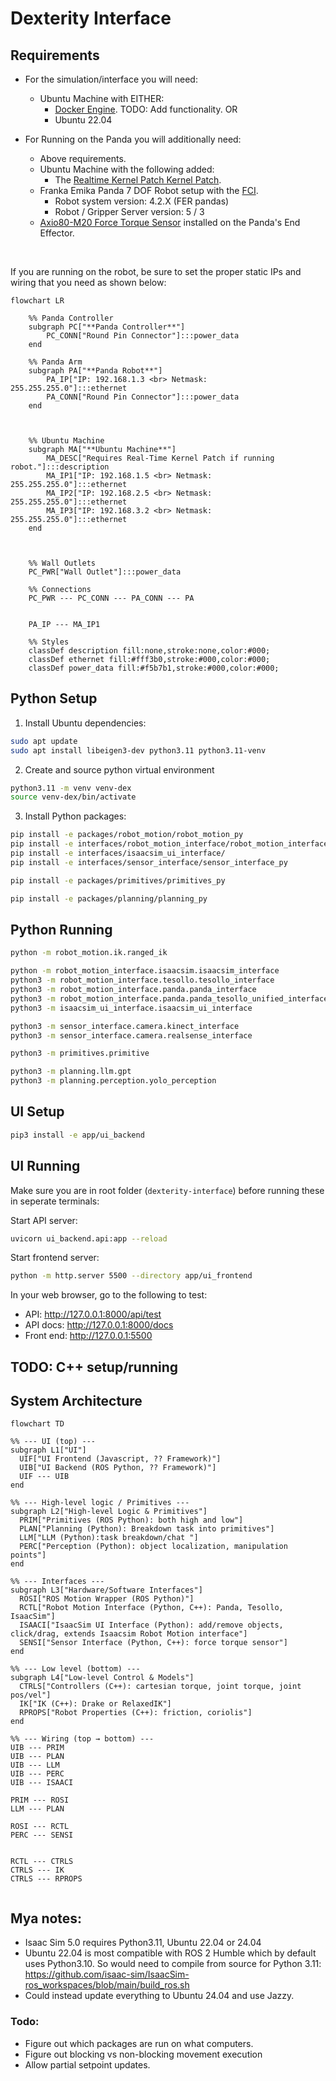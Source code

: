 # Dexterity Interface

## Requirements

* For the simulation/interface you will need:
    * Ubuntu Machine  with EITHER:
        * [Docker Engine](https://docs.docker.com/engine/install/). TODO: Add functionality.
        OR
        * Ubuntu 22.04

* For Running on the Panda you will additionally need:
    * Above requirements.
    * Ubuntu Machine with the following added:
        * The [Realtime Kernel Patch Kernel Patch](https://frankaemika.github.io/docs/installation_linux.html#setting-up-the-real-time-kernel).
    * Franka Emika Panda 7 DOF Robot setup with the [FCI](https://frankaemika.github.io/docs/getting_started.html).
        * Robot system version: 4.2.X (FER pandas)
        * Robot / Gripper Server version: 5 / 3
    * [Axio80-M20 Force Torque Sensor](https://www.ati-ia.com/products/ft/ft_models.aspx?id=Axia80-M20) installed on the Panda's End Effector.



<br>

If you are running on the robot, be sure to set the proper static IPs and wiring that you need as shown below:

```mermaid
flowchart LR

    %% Panda Controller
    subgraph PC["**Panda Controller**"]
        PC_CONN["Round Pin Connector"]:::power_data
    end

    %% Panda Arm
    subgraph PA["**Panda Robot**"]
        PA_IP["IP: 192.168.1.3 <br> Netmask: 255.255.255.0"]:::ethernet
        PA_CONN["Round Pin Connector"]:::power_data
    end



    %% Ubuntu Machine
    subgraph MA["**Ubuntu Machine**"]
        MA_DESC["Requires Real-Time Kernel Patch if running robot."]:::description
        MA_IP1["IP: 192.168.1.5 <br> Netmask: 255.255.255.0"]:::ethernet
        MA_IP2["IP: 192.168.2.5 <br> Netmask: 255.255.255.0"]:::ethernet
        MA_IP3["IP: 192.168.3.2 <br> Netmask: 255.255.255.0"]:::ethernet
    end



    %% Wall Outlets
    PC_PWR["Wall Outlet"]:::power_data

    %% Connections
    PC_PWR --- PC_CONN --- PA_CONN --- PA
    

    PA_IP --- MA_IP1

    %% Styles
    classDef description fill:none,stroke:none,color:#000;
    classDef ethernet fill:#fff3b0,stroke:#000,color:#000;
    classDef power_data fill:#f5b7b1,stroke:#000,color:#000;
```


## Python Setup
1. Install Ubuntu dependencies:
```bash
sudo apt update
sudo apt install libeigen3-dev python3.11 python3.11-venv
```

2. Create and source python virtual environment
```bash
python3.11 -m venv venv-dex
source venv-dex/bin/activate
```

3. Install Python packages:
```bash
pip install -e packages/robot_motion/robot_motion_py
pip install -e interfaces/robot_motion_interface/robot_motion_interface_py
pip install -e interfaces/isaacsim_ui_interface/
pip install -e interfaces/sensor_interface/sensor_interface_py

pip install -e packages/primitives/primitives_py

pip install -e packages/planning/planning_py
```

## Python Running
```bash
python -m robot_motion.ik.ranged_ik

python -m robot_motion_interface.isaacsim.isaacsim_interface
python3 -m robot_motion_interface.tesollo.tesollo_interface
python3 -m robot_motion_interface.panda.panda_interface
python3 -m robot_motion_interface.panda.panda_tesollo_unified_interface
python3 -m isaacsim_ui_interface.isaacsim_ui_interface

python3 -m sensor_interface.camera.kinect_interface
python3 -m sensor_interface.camera.realsense_interface

python3 -m primitives.primitive

python3 -m planning.llm.gpt
python3 -m planning.perception.yolo_perception
```

## UI Setup

```bash
pip3 install -e app/ui_backend
```
##  UI Running
Make sure you are in root folder (`dexterity-interface`) before running these in seperate terminals:

Start API server:
```bash
uvicorn ui_backend.api:app --reload
```

Start frontend server:
```bash
python -m http.server 5500 --directory app/ui_frontend
```

In your web browser, go to the following to test:
* API: http://127.0.0.1:8000/api/test
* API docs: http://127.0.0.1:8000/docs
* Front end: http://127.0.0.1:5500

## TODO: C++ setup/running

## System Architecture
```mermaid
flowchart TD

%% --- UI (top) ---
subgraph L1["UI"]
  UIF["UI Frontend (Javascript, ?? Framework)"]
  UIB["UI Backend (ROS Python, ?? Framework)"]
  UIF --- UIB
end

%% --- High-level logic / Primitives ---
subgraph L2["High-level Logic & Primitives"]
  PRIM["Primitives (ROS Python): both high and low"]
  PLAN["Planning (Python): Breakdown task into primitives"]
  LLM["LLM (Python):task breakdown/chat "]
  PERC["Perception (Python): object localization, manipulation points"]
end

%% --- Interfaces ---
subgraph L3["Hardware/Software Interfaces"]
  ROSI["ROS Motion Wrapper (ROS Python)"]
  RCTL["Robot Motion Interface (Python, C++): Panda, Tesollo, IsaacSim"]
  ISAACI["IsaacSim UI Interface (Python): add/remove objects, click/drag, extends Isaacsim Robot Motion interface"]
  SENSI["Sensor Interface (Python, C++): force torque sensor"]
end

%% --- Low level (bottom) ---
subgraph L4["Low-level Control & Models"]
  CTRLS["Controllers (C++): cartesian torque, joint torque, joint pos/vel"]
  IK["IK (C++): Drake or RelaxedIK"]
  RPROPS["Robot Properties (C++): friction, coriolis"]
end

%% --- Wiring (top → bottom) ---
UIB --- PRIM
UIB --- PLAN
UIB --- LLM
UIB --- PERC
UIB --- ISAACI

PRIM --- ROSI
LLM --- PLAN

ROSI --- RCTL
PERC --- SENSI


RCTL --- CTRLS
CTRLS --- IK
CTRLS --- RPROPS


```


## Mya notes:
* Isaac Sim 5.0 requires Python3.11, Ubuntu 22.04 or 24.04
* Ubuntu 22.04 is most compatible with ROS 2 Humble which by default uses Python3.10. So would need to compile from source for Python 3.11: https://github.com/isaac-sim/IsaacSim-ros_workspaces/blob/main/build_ros.sh
* Could instead update everything to Ubuntu 24.04 and use Jazzy.

### Todo:
* Figure out which packages are run on what computers.
* Figure out blocking vs non-blocking movement execution
* Allow partial setpoint updates.